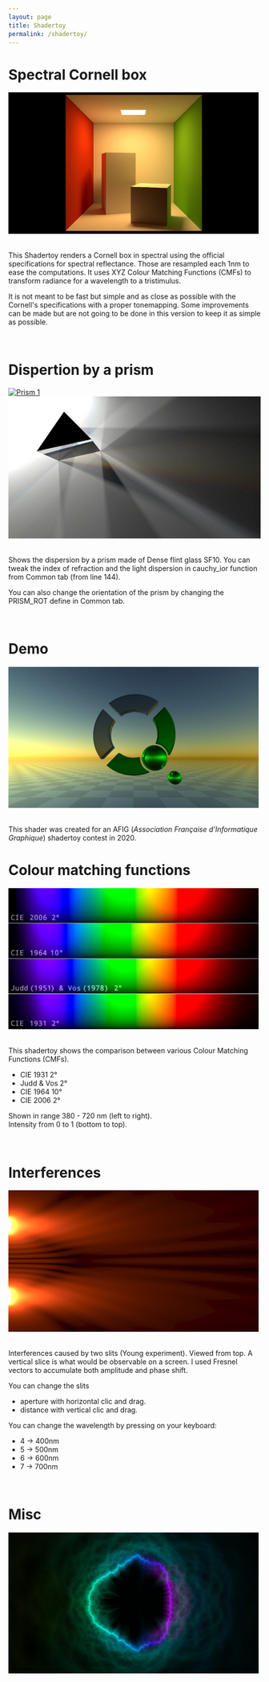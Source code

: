 ```yaml
---
layout: page
title: Shadertoy
permalink: /shadertoy/
---
```


Spectral Cornell box
====================

<div class="w3-content" style="max-width:500px">
  <div class="w3-card">
    <a href="https://www.shadertoy.com/view/WtlSWM">
      <img src="/images/shadertoy/WtlSWM.jpg" alt="Cornell box" />
    </a>
  </div>
</div>
<br>

This Shadertoy renders a Cornell box in spectral using the official specifications
for spectral reflectance. Those are resampled each 1nm to ease the computations.
It uses XYZ Colour Matching Functions (CMFs) to transform radiance for a wavelength
to a tristimulus.

It is not meant to be fast but simple and as close as possible with the Cornell's
specifications with a proper tonemapping. Some improvements can be made but are not
going to be done in this version to keep it as simple as possible.

<br>

Dispertion by a prism
======================
<div class="w3-row-padding">
  <div class="w3-col m6 l6">
    <div class="w3-card">
      <a href="https://www.shadertoy.com/view/wlSXz3">
        <img src="../images/shadertoy/wlSXz3.jpg" class="w3-image" alt="Prism 1">
      </a>
    </div>
  </div>
  <div class="w3-col m6 l6">
    <div class="w3-card">
      <a href="https://www.shadertoy.com/view/wt2SRy">
        <img src="/images/shadertoy/wt2SRy.jpg" class="w3-image" alt="Prism 2">
      </a>
    </div>
  </div>
</div>
<br>

Shows the dispersion by a prism made of Dense flint glass SF10.
You can tweak the index of refraction and the light dispersion in cauchy_ior
function from Common tab (from line 144).
 
You can also change the orientation of the prism by changing the PRISM_ROT define
in Common tab.

<br>

Demo
====

<div class="w3-content" style="max-width:500px">
  <div class="w3-card">
    <a href="https://www.shadertoy.com/view/ttfBz4">
      <img src="/images/shadertoy/ttfBz4.jpg" alt="AFIG contest" />
    </a>
  </div>
</div>
<br>

This shader was created for an AFIG (*Association Française d'Informatique Graphique*) shadertoy contest in 2020.


Colour matching functions
=========================

<div class="w3-content" style="max-width:500px">
  <div class="w3-card">
    <a href="https://www.shadertoy.com/view/WtsXW4">
      <img src="/images/shadertoy/WtsXW4.jpg" alt="CMFs" />
    </a>
  </div>
</div>
<br>

This shadertoy shows the comparison between various Colour Matching Functions (CMFs).
- CIE 1931 2°
- Judd & Vos 2°
- CIE 1964 10°
- CIE 2006 2°

Shown in range 380 - 720 nm (left to right).  
Intensity from 0 to 1 (bottom to top).

<br>

Interferences
=============

<div class="w3-content" style="max-width:500px">
  <div class="w3-card">
    <a href="https://www.shadertoy.com/view/wt2XR3">
      <img src="/images/shadertoy/wt2XR3.jpg" alt="Interferences" />
    </a>
  </div>
</div>
<br>

Interferences caused by two slits (Young experiment). Viewed from top. A vertical slice is what would be observable on a screen. I used Fresnel vectors to accumulate both amplitude and phase shift.

You can change the slits 
- aperture with horizontal clic and drag.
- distance with vertical clic and drag.

You can change the wavelength by pressing on your keyboard:
- 4 -> 400nm
- 5 -> 500nm
- 6 -> 600nm
- 7 -> 700nm

<br>

Misc
====

<div class="w3-content" style="max-width:500px">
  <div class="w3-card">
    <a href="https://www.shadertoy.com/view/3ljXDd">
      <img src="/images/shadertoy/3ljXDd.jpg" alt="Sound visualiser" />
    </a>
  </div>
</div>
<br>

